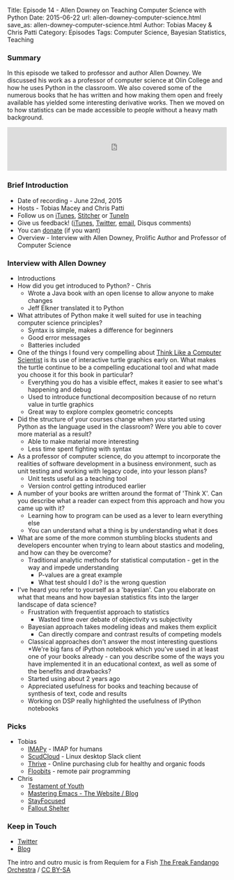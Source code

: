 Title: Episode 14 - Allen Downey on Teaching Computer Science with Python
Date: 2015-06-22
url: allen-downey-computer-science.html
save_as: allen-downey-computer-science.html
Author: Tobias Macey & Chris Patti
Category: Episodes
Tags: Computer Science, Bayesian Statistics, Teaching

### Summary
In this episode we talked to professor and author Allen Downey. We discussed his work as a professor of computer science at Olin College and how he uses Python in the classroom. We also covered some of the numerous books that he has written and how making them open and freely available has yielded some interesting derivative works. Then we moved on to how statistics can be made accessible to people without a heavy math background.

<iframe id="audio_iframe" src="http://www.podbean.com/media/player/q5ps6-57392f?from=wp&skin=103&postId=5716271&download=1&share=1&fonts=Helvetica&auto=0" height="100" width="100%" frameborder="0" scrolling="no" data-name="pb-iframe-player"></iframe>

### Brief Introduction
* Date of recording - June 22nd, 2015
* Hosts - Tobias Macey and Chris Patti
* Follow us on [iTunes](https://itunes.apple.com/us/podcast/podcast.-init/id981834425?mt=2&uo=6&at=&ct=), [Stitcher](http://www.stitcher.com/s?fid=64838&refid=stpr) or [TuneIn](http://tunein.com/radio/Podcast__init__-p726240/)
* Give us feedback! ([iTunes](https://itunes.apple.com/us/podcast/podcast.-init/id981834425?mt=2&uo=6&at=&ct=), [Twitter](https://twitter.com/Podcast__init__), [email](mailto:hosts@podcastinit.com), Disqus comments)
* You can [donate](http://podcastinit.com/our-plans-for-your-donations.html) (if you want)
* Overview - Interview with Allen Downey, Prolific Author and Professor of Computer Science

### Interview with Allen Downey
* Introductions
* How did you get introduced to Python? - Chris
    * Wrote a Java book with an open license to allow anyone to make changes
    * Jeff Elkner translated it to Python
* What attributes of Python make it well suited for use in teaching computer science principles?
    * Syntax is simple, makes a difference for beginners
    * Good error messages
    * Batteries included
* One of the things I found very compelling about [Think Like a Computer Scientist](http://interactivepython.org/courselib/static/thinkcspy/index.html) is its use of interactive turtle graphics early on. What makes the turtle continue to be a compelling educational tool and what made you choose it for this book in particular?
    * Everything you do has a visible effect, makes it easier to see what's happening and debug
    * Used to introduce functional decomposition because of no return value in turtle graphics
    * Great way to explore complex geometric concepts
* Did the structure of your courses change when you started using Python as the language used in the classroom? Were you able to cover more material as a result?
    * Able to make material more interesting
    * Less time spent fighting with syntax
* As a professor of computer science, do you attempt to incorporate the realities of software development in a business environment, such as unit testing and working with legacy code, into your lesson plans?
    * Unit tests useful as a teaching tool
    * Version control getting introduced earlier
* A number of your books are written around the format of 'Think X'. Can you describe what a reader can expect from this approach and how you came up with it?
    * Learning how to program can be used as a lever to learn everything else
    * You can understand what a thing is by understanding what it does
* What are some of the more common stumbling blocks students and developers encounter when trying to learn about stastics and modeling, and how can they be overcome?
    * Traditional analytic methods for statistical computation - get in the way and impede understanding
        * P-values are a great example
        * What test should I do? is the wrong question
* I've heard you refer to yourself as a 'bayesian'. Can you elaborate on what that means and how bayesian statistics fits into the larger landscape of data science?
    * Frustration with frequentist approach to statistics
        * Wasted time over debate of objectivity vs subjectivity
    * Bayesian approach takes modeling ideas and makes them explicit
        * Can directly compare and contrast results of competing models
    * Classical approaches don't answer the most interesting questions
*We're big fans of iPython notebook which you've used in at least one of your books already - can you describe some of the ways you have implemented it in an educational context, as well as some of the benefits and drawbacks?
    * Started using about 2 years ago
    * Appreciated usefulness for books and teaching because of synthesis of text, code and results
    * Working on DSP really highlighted the usefulness of IPython notebooks

### Picks
* Tobias
    * [IMAPy](https://github.com/vladimarius/imapy) - IMAP for humans
    * [ScudCloud](https://github.com/raelgc/scudcloud) - Linux desktop Slack client
    * [Thrive](http://thrv.me/SCuHLd) - Online purchasing club for healthy and organic foods
    * [Floobits](https://floobits.com/) - remote pair programming
* Chris
    * [Testament of Youth](http://www.imdb.com/title/tt1441953/)
    * [Mastering Emacs - The Website / Blog](https://www.masteringemacs.org/)
    * [StayFocused](https://chrome.google.com/webstore/detail/stayfocusd/laankejkbhbdhmipfmgcngdelahlfoji?hl=en)
    * [Fallout Shelter](http://bethsoft.com/en-us/games/fallout_shelter)

### Keep in Touch
* [Twitter](https://twitter.com/allendowney)
* [Blog](http://allendowney.com)

The intro and outro music is from Requiem for a Fish [The Freak Fandango Orchestra](http://freemusicarchive.org/music/The\_Freak\_Fandango\_Orchestra/) / [CC BY-SA](http://creativecommons.org/licenses/by-sa/3.0/)
